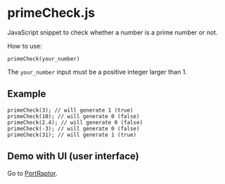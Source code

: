 # primeCheck.js
JavaScript snippet to check whether a number is a prime number or not.

How to use:
```
primeCheck(your_number)
```
The `your_number` input must be a positive integer larger than 1.

## Example

```
primeCheck(3); // will generate 1 (true)
primeCheck(10); // will generate 0 (false)
primeCheck(2.4); // will generate 0 (false)
primeCheck(-3); // will generate 0 (false)
primeCheck(31); // will generate 1 (true)
```

## Demo with UI (user interface)
Go to <a href="http://portraptor.johanpaul.net/2014/04/prime-number-checker.html" target="_blank" title="new window">PortRaptor</a>.
